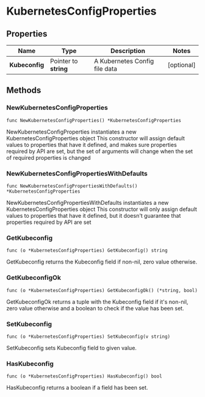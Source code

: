 # KubernetesConfigProperties

## Properties

|Name | Type | Description | Notes|
|------------ | ------------- | ------------- | -------------|
|**Kubeconfig** | Pointer to **string** | A Kubernetes Config file data | [optional] |

## Methods

### NewKubernetesConfigProperties

`func NewKubernetesConfigProperties() *KubernetesConfigProperties`

NewKubernetesConfigProperties instantiates a new KubernetesConfigProperties object
This constructor will assign default values to properties that have it defined,
and makes sure properties required by API are set, but the set of arguments
will change when the set of required properties is changed

### NewKubernetesConfigPropertiesWithDefaults

`func NewKubernetesConfigPropertiesWithDefaults() *KubernetesConfigProperties`

NewKubernetesConfigPropertiesWithDefaults instantiates a new KubernetesConfigProperties object
This constructor will only assign default values to properties that have it defined,
but it doesn't guarantee that properties required by API are set

### GetKubeconfig

`func (o *KubernetesConfigProperties) GetKubeconfig() string`

GetKubeconfig returns the Kubeconfig field if non-nil, zero value otherwise.

### GetKubeconfigOk

`func (o *KubernetesConfigProperties) GetKubeconfigOk() (*string, bool)`

GetKubeconfigOk returns a tuple with the Kubeconfig field if it's non-nil, zero value otherwise
and a boolean to check if the value has been set.

### SetKubeconfig

`func (o *KubernetesConfigProperties) SetKubeconfig(v string)`

SetKubeconfig sets Kubeconfig field to given value.

### HasKubeconfig

`func (o *KubernetesConfigProperties) HasKubeconfig() bool`

HasKubeconfig returns a boolean if a field has been set.



